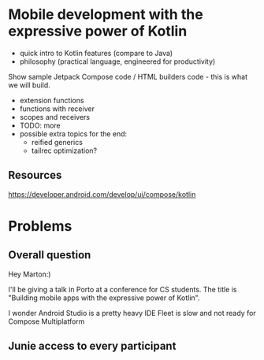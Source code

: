 # Mobile development with the expressive power of Kotlin

* quick intro to Kotlin features (compare to Java)
* philosophy (practical language, engineered for productivity)

Show sample Jetpack Compose code / HTML builders code - this is what we will build.

* extension functions
* functions with receiver
* scopes and receivers
* TODO: more
* possible extra topics for the end:
  * reified generics
  * tailrec optimization?

## Resources

https://developer.android.com/develop/ui/compose/kotlin


# Problems

## Overall question
Hey Marton:)

I'll be giving a talk in Porto at a conference for CS students. The title is "Building mobile apps with the expressive power of Kotlin".

I wonder
Android Studio is a pretty heavy IDE
Fleet is slow and not ready for Compose Multiplatform

## Junie access to every participant



